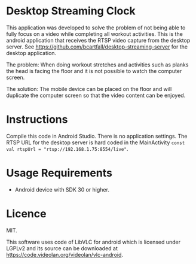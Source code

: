 # Desktop Streaming Clock

This application was developed to solve the problem of not being able to fully focus on a video while completing all workout activities. This is the android application that receives the RTSP video capture from the desktop server. See https://github.com/bcartfall/desktop-streaming-server for the desktop application.

The problem: When doing workout stretches and activities such as planks the head is facing the floor and it is not possible to watch the computer screen.

The solution: The mobile device can be placed on the floor and will duplicate the computer screen so that the video content can be enjoyed.

# Instructions

Compile this code in Android Studio. There is no application settings. The RTSP URL for the desktop server is hard coded in the MainActivity `const val rtspUrl = "rtsp://192.168.1.75:8554/live"`.

# Usage Requirements

- Android device with SDK 30 or higher.

# Licence

MIT. 

This software uses code of LibVLC for android which is licensed under LGPLv2 and its source can be downloaded at https://code.videolan.org/videolan/vlc-android.